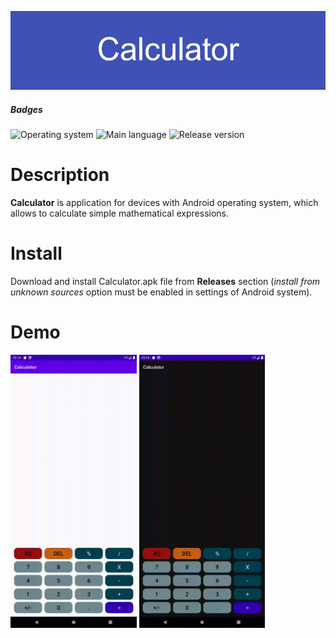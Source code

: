 ﻿![banner](res/banner.png)
##### Badges
![Operating system](https://img.shields.io/badge/OS-Android%208.0%2B-brightgreen)  ![Main language](https://img.shields.io/badge/Main%20language-Kotlin-blue)
![Release version](https://img.shields.io/github/v/release/arturkowalczyk300/calculator)
# Description
**Calculator** is application for devices with Android operating system, which allows to calculate simple mathematical expressions.

# Install
Download and install Calculator.apk file from **Releases** section (*install from unknown sources* option must be enabled in settings of Android system).

# Demo
<img src="res/Calculator_light_theme.gif" alt="Light theme" width="40%" height="40%">	 <img src="res/Calculator_dark_theme.gif" alt="Dark theme" width="40%" height="40%">
